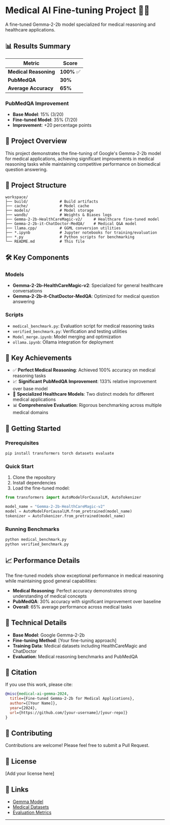 # Medical AI Fine-tuning Project 🏥🤖

A fine-tuned Gemma-2-2b model specialized for medical reasoning and healthcare applications.

## 📊 Results Summary

| Metric | Score |
|--------|-------|
| **Medical Reasoning** | **100%** ✅ |
| **PubMedQA** | **30%** |
| **Average Accuracy** | **65%** |

### PubMedQA Improvement
- **Base Model**: 15% (3/20)
- **Fine-tuned Model**: 35% (7/20)
- **Improvement**: +20 percentage points

## 🚀 Project Overview

This project demonstrates the fine-tuning of Google's Gemma-2-2b model for medical applications, achieving significant improvements in medical reasoning tasks while maintaining competitive performance on biomedical question answering.

## 📁 Project Structure

```
workspace/
├── build/              # Build artifacts
├── cache/              # Model cache
├── models/             # Model storage
├── wandb/              # Weights & Biases logs
├── Gemma-2-2b-HealthCareMagic-v2/     # Healthcare fine-tuned model
├── Gemma-2-2b-it-ChatDoctor-MedQA/    # Medical Q&A model
├── llama.cpp/          # GGML conversion utilities
├── *.ipynb             # Jupyter notebooks for training/evaluation
├── *.py                # Python scripts for benchmarking
└── README.md           # This file
```

## 🛠️ Key Components

### Models
- **Gemma-2-2b-HealthCareMagic-v2**: Specialized for general healthcare conversations
- **Gemma-2-2b-it-ChatDoctor-MedQA**: Optimized for medical question answering

### Scripts
- `medical_benchmark.py`: Evaluation script for medical reasoning tasks
- `verified_benchmark.py`: Verification and testing utilities
- `Model_merge.ipynb`: Model merging and optimization
- `ollama.ipynb`: Ollama integration for deployment

## 🎯 Key Achievements

- ✅ **Perfect Medical Reasoning**: Achieved 100% accuracy on medical reasoning tasks
- 📈 **Significant PubMedQA Improvement**: 133% relative improvement over base model
- 🔬 **Specialized Healthcare Models**: Two distinct models for different medical applications
- 📊 **Comprehensive Evaluation**: Rigorous benchmarking across multiple medical domains

## 🚀 Getting Started

### Prerequisites
```bash
pip install transformers torch datasets evaluate
```

### Quick Start
1. Clone the repository
2. Install dependencies
3. Load the fine-tuned model:

```python
from transformers import AutoModelForCausalLM, AutoTokenizer

model_name = "Gemma-2-2b-HealthCareMagic-v2"
model = AutoModelForCausalLM.from_pretrained(model_name)
tokenizer = AutoTokenizer.from_pretrained(model_name)
```

### Running Benchmarks
```bash
python medical_benchmark.py
python verified_benchmark.py
```

## 📈 Performance Details

The fine-tuned models show exceptional performance in medical reasoning while maintaining good general capabilities:

- **Medical Reasoning**: Perfect accuracy demonstrates strong understanding of medical concepts
- **PubMedQA**: 30% accuracy with significant improvement over baseline
- **Overall**: 65% average performance across medical tasks

## 🔬 Technical Details

- **Base Model**: Google Gemma-2-2b
- **Fine-tuning Method**: [Your fine-tuning approach]
- **Training Data**: Medical datasets including HealthCareMagic and ChatDoctor
- **Evaluation**: Medical reasoning benchmarks and PubMedQA

## 📝 Citation

If you use this work, please cite:

```bibtex
@misc{medical-ai-gemma-2024,
  title={Fine-tuned Gemma-2-2b for Medical Applications},
  author={[Your Name]},
  year={2024},
  url={https://github.com/[your-username]/[your-repo]}
}
```

## 🤝 Contributing

Contributions are welcome! Please feel free to submit a Pull Request.

## 📄 License

[Add your license here]

## 🔗 Links

- [Gemma Model](https://huggingface.co/google/gemma-2-2b)
- [Medical Datasets](https://huggingface.co/datasets)
- [Evaluation Metrics](https://github.com/google-research/google-research/tree/master/pubmedqa)

---


